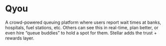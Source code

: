 # Qyou
A crowd-powered queuing platform where users report wait times at banks, hospitals, fuel stations, etc. Others can see this in real-time, plan better, or even hire “queue buddies” to hold a spot for them. Stellar adds the trust + rewards layer.
